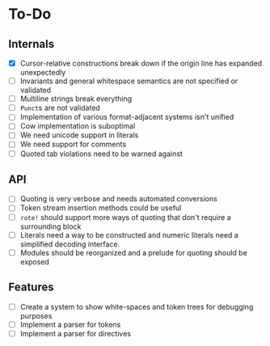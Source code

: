 # To-Do

## Internals

- [x] Cursor-relative constructions break down if the origin line has expanded unexpectedly
- [ ] Invariants and general whitespace semantics are not specified or validated
- [ ] Multiline strings break everything
- [ ] `Punct`s are not validated
- [ ] Implementation of various format-adjacent systems isn't unified
- [ ] Cow implementation is suboptimal
- [ ] We need unicode support in literals
- [ ] We need support for comments
- [ ] Quoted tab violations need to be warned against

## API

- [ ] Quoting is very verbose and needs automated conversions
- [ ] Token stream insertion methods could be useful
- [ ] `rote!` should support more ways of quoting that don't require a surrounding block
- [ ] Literals need a way to be constructed and numeric literals need a simplified decoding interface.
- [ ] Modules should be reorganized and a prelude for quoting should be exposed

## Features

- [ ] Create a system to show white-spaces and token trees for debugging purposes
- [ ] Implement a parser for tokens
- [ ] Implement a parser for directives
